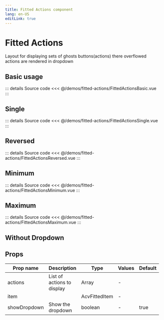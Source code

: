 ```yaml
---
title: Fitted Actions component
lang: en-US
editLink: true
---
```


# Fitted Actions

Layout for displaying sets of ghosts buttons(actions) there overflowed actions are rendered in dropdown

## Basic usage

<FittedActionsBasic />

::: details Source code
<<< @/demos/fitted-actions/FittedActionsBasic.vue
:::

## Single

<FittedActionsSingle />

::: details Source code
<<< @/demos/fitted-actions/FittedActionsSingle.vue
:::

## Reversed

<FittedActionsReversed />

::: details Source code
<<< @/demos/fitted-actions/FittedActionsReversed.vue
:::

## Minimum

<FittedActionsMinimum />

::: details Source code
<<< @/demos/fitted-actions/FittedActionsMinimum.vue
:::

## Maximum

<FittedActionsMaximum />

::: details Source code
<<< @/demos/fitted-actions/FittedActionsMaximum.vue
:::

## Without Dropdown

<FittedActionsWithoutDropdown />

## Props

| Prop name    | Description                | Type          | Values | Default |
| ------------ | -------------------------- | ------------- | ------ | ------- |
| actions      | List of actions to display | Array         | -      |         |
| item         |                            | AcvFittedItem | -      |         |
| showDropdown | Show the dropdown          | boolean       | -      | true    |
